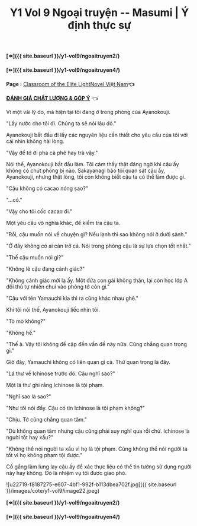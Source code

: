 ﻿---
layout: post
title: Y1 Vol 9 Ngoại truyện -- Masumi | Ý định thực sự
permalink: /y1-vol9/ngoaitruyen3/
---

**[⏪]({{ site.baseurl }}/y1-vol9/ngoaitruyen2/)**

**[⏩]({{ site.baseurl }}/y1-vol9/ngoaitruyen4/)**

**Page :** [Classroom of the Elite LightNovel Việt Nam](http://facebook.com/Classroom.of.the.Elite.VN)**👈**

[**ĐÁNH GIÁ CHẤT LƯỢNG & GÓP Ý**](https://bit.ly/danhgiagopy) 👈

Vì một vài lý do, mà hiện tại tôi đang ở trong phòng của Ayanokouji.

"Lấy nước cho tôi đi. Chúng ta sẽ nói lâu đó."

Ayanokouji bắt đầu đi lấy các nguyên liệu cần thiết cho yêu cầu của tôi với cái nhìn không hài lòng.

\"Vậy để tớ đi pha cà phê hay trà vậy.\"

Nói thế, Ayanokouji bắt đầu làm. Tôi cảm thấy thật đáng ngờ khi cậu ấy không có chút phòng bị nào. Sakayanagi bảo tôi quan sát cậu ấy, Ayanokouji, nhưng thật lòng, tôi còn không biết cậu ta có thể làm được gì.

"Cậu không có cacao nóng sao?"

\"...có.\"

\"Vậy cho tôi cốc cacao đi.\"

Một yêu cầu vô nghĩa khác, để kiểm tra cậu ta.

\"Rồi, cậu muốn nói về chuyện gì? Nếu lạnh thì sao không nói ở dưới sảnh.\"

"Ở đây không có ai cản trở cả. Nói trong phòng cậu là sự lựa chọn tốt nhất."

"Thế cậu muốn nói gì?"

\"Không lẽ cậu đang cảnh giác?\"

\"Không cảnh giác mới lạ ấy. Một đứa con gái không thân, lại còn học lớp A đối thủ tự nhiên chui vào phòng tớ còn gì.\"

\"Cậu với tên Yamauchi kia thì ra cũng khác nhau ghê.\"

Khi tôi nói thế, Ayanokouji liếc nhìn tôi.

"Tò mò không?"

"Không hề."

\"Thế à. Vậy tôi không đề cập đến vấn đề này nữa. Cũng chẳng quan trọng gì.\"

Giờ đây, Yamauchi không có liên quan gì cả. Thứ quan trọng là đây.

\"Lá thư về Ichinose trước đó. Cậu nghĩ sao?\"

Một lá thư ghi rằng Ichinose là tội phạm.

\"Nghĩ sao là sao?\"

\"Như tôi nói đấy. Cậu có tin Ichinose là tội phạm không?\"

\"Chịu. Tớ cũng chẳng quan tâm.\"

\"Dù không quan tâm nhưng cậu cũng phải suy nghĩ qua rồi chứ. Ichinose là người tốt hay xấu?"

\"Không thể nói người ta xấu vì họ là tội phạm. Cũng không thể nói người ta tốt vì họ không phạm tội được.\"

Cố gắng làm lung lay cậu ấy để xác thực liệu có thể tin tưởng sử dụng người này hay không. Đó là nhiệm vụ tôi được giao phó.

![u22719-f8187275-e607-4bf1-992f-b113dbea702f.jpg]({{ site.baseurl }}/images/cote/y1-vol9/image22.jpeg)

**[⏪]({{ site.baseurl }}/y1-vol9/ngoaitruyen2/)**

**[⏩]({{ site.baseurl }}/y1-vol9/ngoaitruyen4/)**
